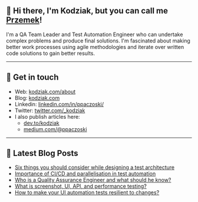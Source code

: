 ## 👋 Hi there, I'm Kodziak, but you can call me [Przemek](https://www.linkedin.com/in/ppaczoski/)! 

I'm a QA Team Leader and Test Automation Engineer who can undertake complex problems and produce final solutions. I'm fascinated about making better work processes using agile methodologies and iterate over written code solutions to gain better results. 

--- 

## 🌌 Get in touch 

- Web: [kodziak.com/about](kodziak.com/about) 
- Blog: [kodziak.com](kodziak.com) 
- Linkedin: [linkedin.com/in/ppaczoski/](linkedin.com/in/ppaczoski/) 
- Twitter: [twitter.com/_kodziak](twitter.com/_kodziak) 
- I also publish articles here: 
  - [dev.to/kodziak](dev.to/kodziak) 
  - [medium.com/@ppaczoski](medium.com/@ppaczoski) 
  
--- 

## 📕 Latest Blog Posts 

<!-- BLOG-POST-LIST:START -->
- [Six things you should consider while designing a test architecture](https://kodziak.com/blog/six-things-you-should-consider-while-designing-a-test-architecture)
- [Importance of CI/CD and parallelisation in test automation](https://kodziak.com/blog/importance-of-ci-cd-and-parallelisation-in-test-automation)
- [Who is a Quality Assurance Engineer and what should he know?](https://kodziak.com/blog/who-is-a-qa-engineer-and-what-should-he-know)
- [What is screenshot, UI, API, and performance testing?](https://kodziak.com/blog/what-is-screenshot-ui-api-performance-testing)
- [How to make your UI automation tests resilient to changes?](https://kodziak.com/blog/how-to-make-your-ui-automation-tests-resilient-to-changes)
<!-- BLOG-POST-LIST:END -->
